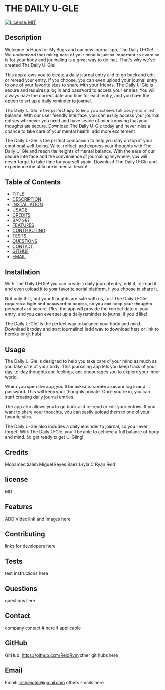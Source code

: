 # THE DAILY U-GLE
[![License: MIT](https://img.shields.io/badge/License-MIT-yellow.svg)](https://opensource.org/licenses/MIT)


## Description
Welcome to Hugs for My Bugs and our new journal app, The Daily U-Gle! We understand that taking care of your mind is just as important as exercise is for your body and journaling is a great way to do that. That's why we've created The Daily U-Gle! 

This app allows you to create a daily journal entry and to go back and edit or reread your entry. If you choose, you can even upload your journal entry to one of your favorite sites to share with your friends. The Daily U-Gle is secure and requires a log in and password to access your entries. You will always have the correct date and time for each entry, and you have the option to set up a daily reminder to journal. 

The Daily U-Gle is the perfect app to help you achieve full body and mind balance. With our user friendly interface, you can easily access your journal entries whenever you need and have peace of mind knowing that your thoughts are secure. Download The Daily U-Gle today and never miss a chance to take care of your mental health.
add more excitement 

The Daily U-Gle is the perfect companion to help you stay on top of your emotional well-being. Write, reflect, and express your thoughts with The Daily U-Gle and reach the heights of mental balance. With the ease of our secure interface and the convenience of journaling anywhere, you will never forget to take time for yourself again. Download The Daily U-Gle and experience the ultimate in mental health!




## Table of Contents

* [TITLE](#title)
* [DESCRIPTION](#description)
* [INSTALLATION](#installation)
* [USAGE](#usage)
* [CREDITS](#credits)
* [BADGES](#badges)
* [FEATURES](#features)
* [CONTRIBUTING](#contributing)
* [TESTS](#tests)
* [QUESTIONS](#questions)
* [CONTACT](#contact)
* [GITHUB](#github)
* [EMAIL](#email)





## Installation
 With The Daily U-Gle! you can create a daily journal entry, edit it, re-read it and even upload it to your favorite social platform, if you choose to share it. 

Not only that, but your thoughts are safe with us, too! The Daily U-Gle! requires a login and password to access, so you can keep your thoughts personal and secure. Plus, the app will provide the correct date of your entry, and you can even set up a daily reminder to journal if you'd like! 

The Daily U-Gle! is the perfect way to balance your body and mind. Download it today and start journaling!
(add way to download here or link to heroku or git hub)


## Usage
The Daily U-Gle is designed to help you take care of your mind as much as you take care of your body. This journaling app lets you keep track of your day-to-day thoughts and feelings, and encourages you to explore your inner world. 

When you open the app, you'll be asked to create a secure log in and password. This will keep your thoughts private. Once you're in, you can start creating daily journal entries.

The app also allows you to go back and re-read or edit your entries. If you want to share your thoughts, you can easily upload them to one of your favorite sites.

The Daily U-Gle also includes a daily reminder to journal, so you never forget. With The Daily U-Gle, you'll be able to achieve a full balance of body and mind. So get ready to get U-Gling!

## Credits
Mohamed Saleh 
Miguel Reyes Baez
Leyla C
Ryan Reid


## license
MIT



## Features  
ADD Video link and Images here

## Contributing
links for developers here


## Tests  
test instructions here


## Questions
questions here


## Contact
company contact # here if applicable


## GitHub
GitHub: https://github.com/ReidRym
other git hubs here


## Email
Email: irishreid55@gmail.com
others emails here
